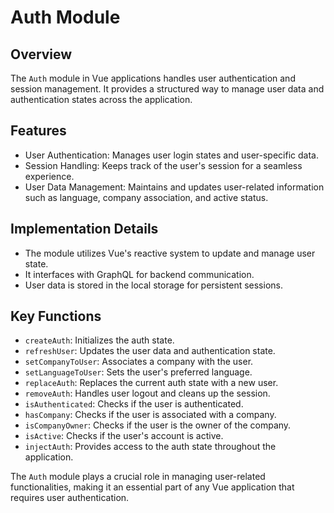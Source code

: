 
# Auth Module

## Overview
The `Auth` module in Vue applications handles user authentication and session management. It provides a structured way to manage user data and authentication states across the application.

## Features
- User Authentication: Manages user login states and user-specific data.
- Session Handling: Keeps track of the user's session for a seamless experience.
- User Data Management: Maintains and updates user-related information such as language, company association, and active status.

## Implementation Details
- The module utilizes Vue's reactive system to update and manage user state.
- It interfaces with GraphQL for backend communication.
- User data is stored in the local storage for persistent sessions.

## Key Functions
- `createAuth`: Initializes the auth state.
- `refreshUser`: Updates the user data and authentication state.
- `setCompanyToUser`: Associates a company with the user.
- `setLanguageToUser`: Sets the user's preferred language.
- `replaceAuth`: Replaces the current auth state with a new user.
- `removeAuth`: Handles user logout and cleans up the session.
- `isAuthenticated`: Checks if the user is authenticated.
- `hasCompany`: Checks if the user is associated with a company.
- `isCompanyOwner`: Checks if the user is the owner of the company.
- `isActive`: Checks if the user's account is active.
- `injectAuth`: Provides access to the auth state throughout the application.

The `Auth` module plays a crucial role in managing user-related functionalities, making it an essential part of any Vue application that requires user authentication.